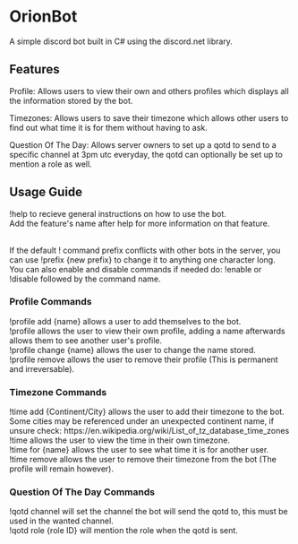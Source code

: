 <h1>OrionBot</h1>
A simple discord bot built in C# using the discord.net library.

<h2>Features</h2>
Profile:
Allows users to view their own and others profiles which displays all the information stored by the bot.

Timezones:
Allows users to save their timezone which allows other users to find out what time it is for them without having to ask.

Question Of The Day:
Allows server owners to set up a qotd to send to a specific channel at 3pm utc everyday, the qotd can optionally be set up to mention a role as well.

<h2>Usage Guide</h2>
!help to recieve general instructions on how to use the bot.<br>
Add the feature's name after help for more information on that feature.<br><br>

If the default ! command prefix conflicts with other bots in the server, you can use !prefix {new prefix} to change it to anything one character long.<br>
You can also enable and disable commands if needed do: !enable or !disable followed by the command name.

<h3>Profile Commands</h3>
!profile add {name} allows a user to add themselves to the bot.<br>
!profile allows the user to view their own profile, adding a name afterwards allows them to see another user's profile.<br>
!profile change {name} allows the user to change the name stored.<br>
!profile remove allows the user to remove their profile (This is permanent and irreversable).

<h3>Timezone Commands</h3>
!time add {Continent/City} allows the user to add their timezone to the bot. Some cities may be referenced under an unexpected continent name, if unsure check: https://en.wikipedia.org/wiki/List_of_tz_database_time_zones<br>
!time allows the user to view the time in their own timezone.<br>
!time for {name} allows the user to see what time it is for another user.<br>
!time remove allows the user to remove their timezone from the bot (The profile will remain however).

<h3>Question Of The Day Commands</h3>
!qotd channel will set the channel the bot will send the qotd to, this must be used in the wanted channel.<br>
!qotd role {role ID} will mention the role when the qotd is sent.
